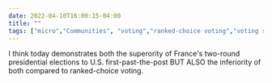 ```yaml
---
date: 2022-04-10T16:00:15-04:00
title: ""
tags: ["micro","Communities", "voting","ranked-choice voting","voting systems"]
---
```

I think today demonstrates both the superority of France's two-round presidential elections to U.S. first-past-the-post BUT ALSO the inferiority of both compared to ranked-choice voting.
